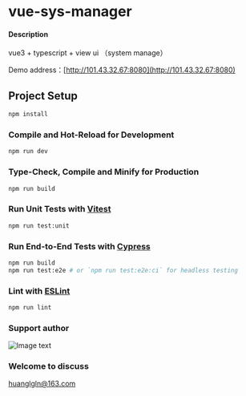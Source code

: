 # vue-sys-manager

#### Description
vue3 + typescript + view ui （system manage）

Demo address：[http://101.43.32.67:8080](http://101.43.32.67:8080)

## Project Setup

```sh
npm install
```

### Compile and Hot-Reload for Development

```sh
npm run dev
```

### Type-Check, Compile and Minify for Production

```sh
npm run build
```

### Run Unit Tests with [Vitest](https://vitest.dev/)

```sh
npm run test:unit
```

### Run End-to-End Tests with [Cypress](https://www.cypress.io/)

```sh
npm run build
npm run test:e2e # or `npm run test:e2e:ci` for headless testing
```

### Lint with [ESLint](https://eslint.org/)

```sh
npm run lint
```

### Support author

![Image text](https://gitee.com/huanglgln/vue-sys-manage/raw/master/src/images/shoukuanma.png)

### Welcome to discuss

huanglgln@163.com